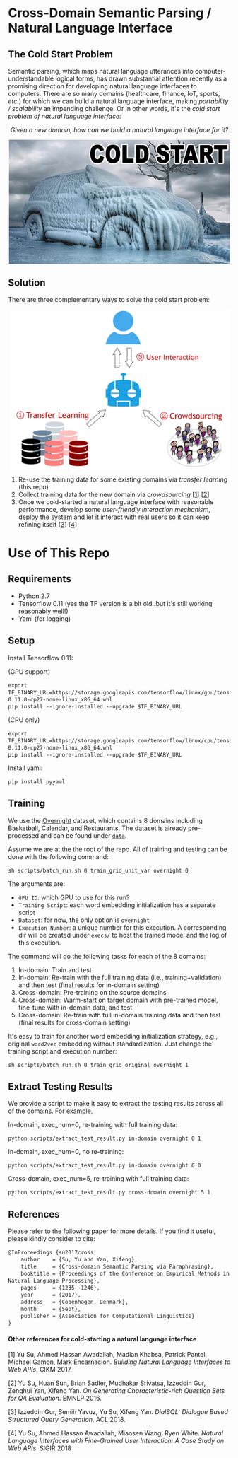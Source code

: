 # Cross-Domain Semantic Parsing / Natural Language Interface

## The Cold Start Problem
Semantic parsing, which maps natural language utterances into computer-understandable logical forms, has drawn substantial attention recently as a promising direction for developing natural language interfaces to computers. There are so many domains (healthcare, finance, IoT, sports, *etc.*) for which we can build a natural language interface, making *portability / scalability* an impending challenge. Or in other words, it's the *cold start problem of natural language interface*: 

<p align="center"><i>Given a new domain, how can we build a natural language interface for it?</i></p>

<p align="center">
<img align="center" src="misc/cold_start.jpg" alt="Cold Start Problem" width="500px"/>
</p>

## Solution

There are three complementary ways to solve the cold start problem:

<p align="center">
<img align="center" src="misc/cold_start_nli.png" alt="Cold Start Solution" width="500px"/>
</p>

1. Re-use the training data for some existing domains via *transfer learning* (this repo)
2. Collect training data for the new domain via *crowdsourcing* [[1](#reference1)] [[2](#reference2)]
3. Once we cold-started a natural language interface with reasonable performance, develop some *user-friendly interaction mechanism*, deploy the system and let it interact with real users so it can keep refining itself [[3](#reference3)] [[4](#reference4)]


# Use of This Repo

## Requirements

* Python 2.7
* Tensorflow 0.11 (yes the TF version is a bit old..but it's still working reasonably well!)
* Yaml (for logging)

## Setup

Install Tensorflow 0.11:

(GPU support)
```
export TF_BINARY_URL=https://storage.googleapis.com/tensorflow/linux/gpu/tensorflow-0.11.0-cp27-none-linux_x86_64.whl
pip install --ignore-installed --upgrade $TF_BINARY_URL
```

(CPU only)
```
export TF_BINARY_URL=https://storage.googleapis.com/tensorflow/linux/cpu/tensorflow-0.11.0-cp27-none-linux_x86_64.whl
pip install --ignore-installed --upgrade $TF_BINARY_URL
```


Install yaml:

```
pip install pyyaml
```

## Training
We use the [Overnight](https://github.com/percyliang/sempre/tree/master/overnight) dataset, which contains 8 domains including Basketball, Calendar, and Restaurants. The dataset is already pre-processed and can be found under [`data`](data/). 

Assume we are at the the root of the repo. All of training and testing can be done with the following command:

```
sh scripts/batch_run.sh 0 train_grid_unit_var overnight 0
```

The arguments are:

* `GPU ID`: which GPU to use for this run?
* `Training Script`: each word embedding initialization has a separate script
* `Dataset`: for now, the only option is `overnight`
* `Execution Number`: a unique number for this execution. A corresponding dir will be created under `execs/` to host the trained model and the log of this execution.

The command will do the following tasks for each of the 8 domains:

1. In-domain: Train and test
2. In-domain: Re-train with the full training data (i.e., training+validation) and then test (final results for in-domain setting)
3. Cross-domain: Pre-training on the source domains
4. Cross-domain: Warm-start on target domain with pre-trained model, fine-tune with in-domain data, and test
4. Cross-domain: Re-train with full in-domain training data and then test (final results for cross-domain setting)

It's easy to train for another word embedding initialization strategy, e.g., original `word2vec` embedding without standardization. Just change the training script and execution number:

```
sh scripts/batch_run.sh 0 train_grid_original overnight 1
```

## Extract Testing Results

We provide a script to make it easy to extract the testing results across all of the domains. For example,

In-domain, exec_num=0, re-training with full training data:

```
python scripts/extract_test_result.py in-domain overnight 0 1
```

In-domain, exec_num=0, no re-training:

```
python scripts/extract_test_result.py in-domain overnight 0 0
```

Cross-domain, exec_num=5, re-training with full training data:

```
python scripts/extract_test_result.py cross-domain overnight 5 1
``` 


## References

Please refer to the following paper for more details. If you find it useful, please kindly consider to cite:

```
@InProceedings {su2017cross,
    author    = {Su, Yu and Yan, Xifeng},
    title     = {Cross-domain Semantic Parsing via Paraphrasing},
    booktitle = {Proceedings of the Conference on Empirical Methods in Natural Language Processing},
    pages     = {1235--1246},
    year      = {2017},
    address   = {Copenhagen, Denmark},
    month     = {Sept},
    publisher = {Association for Computational Linguistics}
}
```

#### Other references for cold-starting a natural language interface

<a name="reference1"></a>[1] Yu Su, Ahmed Hassan Awadallah, Madian Khabsa, Patrick Pantel, Michael Gamon, Mark Encarnacion. *Building Natural Language Interfaces to Web APIs*. CIKM 2017.

<a name="reference2"></a>[2] Yu Su, Huan Sun, Brian Sadler, Mudhakar Srivatsa, Izzeddin Gur, Zenghui Yan, Xifeng Yan. *On Generating Characteristic-rich Question Sets for QA Evaluation*. EMNLP 2016.

<a name="reference3"></a>[3] Izzeddin Gur, Semih Yavuz, Yu Su, Xifeng Yan. *DialSQL: Dialogue Based Structured Query Generation*. ACL 2018.

<a name="reference4"></a>[4] Yu Su, Ahmed Hassan Awadallah, Miaosen Wang, Ryen White. *Natural Language Interfaces with Fine-Grained User Interaction: A Case Study on Web APIs*. SIGIR 2018
